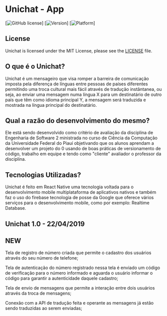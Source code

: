 # Unichat - App

[![GitHub license](https://img.shields.io/badge/license-MIT-blue.svg)]
[![Version](https://img.shields.io/badge/Version-1.0-blue.svg)]
[![Platform](https://img.shields.io/badge/React%20Native-App-green.svg)]

## License
Unichat is licensed under the MIT License, please see the [LICENSE](LICENSE) file.


## O que é o Unichat?
Unichat é um mensageiro que visa romper a barreira de comunicação imposta pela diferença de línguas entre pessoas de países diferentes permitindo uma troca cultural mais fácil através de tradução instântanea, ou seja, ao enviar uma mensagem numa língua X para um destinatário de outro país que têm como idioma principal Y, a mensagem será traduzida e mostrada na língua principal do destinatário.
## Qual a razão do desenvolvimento do mesmo?
Ele está sendo desenvolvido como critério de avaliação da disciplina de Engenharia de Software 2 ministrada no curso de Ciência da Computação da Universidade Federal do Piauí objetivando que os alunos aprendam a desenvolver um projeto do 0 usando de boas práticas de versionamento de código, trabalho em equipe e tendo como "cliente" avaliador o professor da disciplina.
## Tecnologias Utilizadas?
Unichat é feito em React Native uma tecnologia voltada para o desenvolvimento mobile multiplataforma de aplicativos nativos e também faz o uso do firebase tecnologia de posse da Google que oferece vários serviços para o desenvolvimento mobile, como por exemplo: Realtime Database.




## Unichat 1.0 - 22/04/2019                                                                                                                                                                                                                                                  
## NEW
  Tela de registro de número criada que permite o cadastro dos usuários através do seu número de telefone;
  
  Tela de autenticação do número registrado nessa tela é enviado um código de verificação para o número informado e aguarda o usuário         informar o código para garantir a autenticidade daquele cadastro;
  
  Tela de envio de mensagens que  permite a interação entre dois usuários através da troca de mensagens;
  
  Conexão com a API de tradução feita e operante as mensagens já estão sendo traduzidas ao serem enviadas; 
